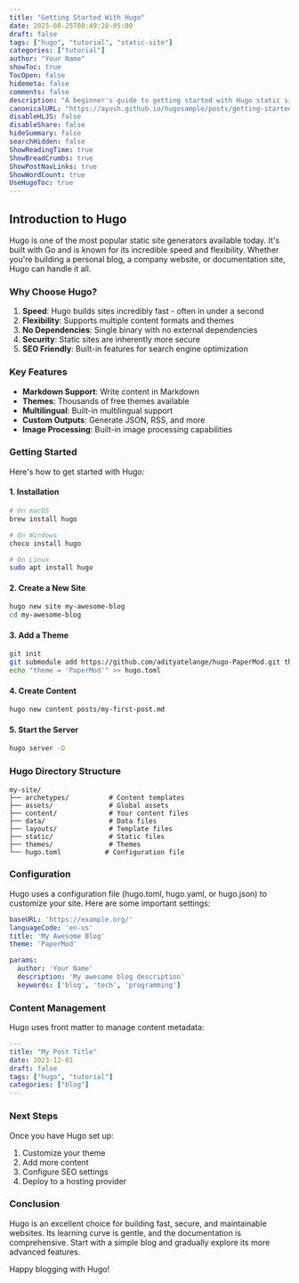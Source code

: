 ```yaml
---
title: "Getting Started With Hugo"
date: 2025-08-25T00:49:28-05:00
draft: false
tags: ["hugo", "tutorial", "static-site"]
categories: ["tutorial"]
author: "Your Name"
showToc: true
TocOpen: false
hidemeta: false
comments: false
description: "A beginner's guide to getting started with Hugo static site generator"
canonicalURL: "https://ayush.github.io/hugosample/posts/getting-started-with-hugo/"
disableHLJS: false
disableShare: false
hideSummary: false
searchHidden: false
ShowReadingTime: true
ShowBreadCrumbs: true
ShowPostNavLinks: true
ShowWordCount: true
UseHugoToc: true
---
```


## Introduction to Hugo

Hugo is one of the most popular static site generators available today. It's built with Go and is known for its incredible speed and flexibility. Whether you're building a personal blog, a company website, or documentation site, Hugo can handle it all.

### Why Choose Hugo?

1. **Speed**: Hugo builds sites incredibly fast - often in under a second
2. **Flexibility**: Supports multiple content formats and themes
3. **No Dependencies**: Single binary with no external dependencies
4. **Security**: Static sites are inherently more secure
5. **SEO Friendly**: Built-in features for search engine optimization

### Key Features

- **Markdown Support**: Write content in Markdown
- **Themes**: Thousands of free themes available
- **Multilingual**: Built-in multilingual support
- **Custom Outputs**: Generate JSON, RSS, and more
- **Image Processing**: Built-in image processing capabilities

### Getting Started

Here's how to get started with Hugo:

#### 1. Installation

```bash
# On macOS
brew install hugo

# On Windows
choco install hugo

# On Linux
sudo apt install hugo
```

#### 2. Create a New Site

```bash
hugo new site my-awesome-blog
cd my-awesome-blog
```

#### 3. Add a Theme

```bash
git init
git submodule add https://github.com/adityatelange/hugo-PaperMod.git themes/PaperMod
echo "theme = 'PaperMod'" >> hugo.toml
```

#### 4. Create Content

```bash
hugo new content posts/my-first-post.md
```

#### 5. Start the Server

```bash
hugo server -D
```

### Hugo Directory Structure

```
my-site/
├── archetypes/          # Content templates
├── assets/              # Global assets
├── content/             # Your content files
├── data/                # Data files
├── layouts/             # Template files
├── static/              # Static files
├── themes/              # Themes
└── hugo.toml           # Configuration file
```

### Configuration

Hugo uses a configuration file (hugo.toml, hugo.yaml, or hugo.json) to customize your site. Here are some important settings:

```yaml
baseURL: 'https://example.org/'
languageCode: 'en-us'
title: 'My Awesome Blog'
theme: 'PaperMod'

params:
  author: 'Your Name'
  description: 'My awesome blog description'
  keywords: ['blog', 'tech', 'programming']
```

### Content Management

Hugo uses front matter to manage content metadata:

```yaml
---
title: "My Post Title"
date: 2023-12-01
draft: false
tags: ["hugo", "tutorial"]
categories: ["blog"]
---
```

### Next Steps

Once you have Hugo set up:

1. Customize your theme
2. Add more content
3. Configure SEO settings
4. Deploy to a hosting provider

### Conclusion

Hugo is an excellent choice for building fast, secure, and maintainable websites. Its learning curve is gentle, and the documentation is comprehensive. Start with a simple blog and gradually explore its more advanced features.

Happy blogging with Hugo!
